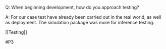 Q: When beginning development, how do you approach testing?

A: For our case test have already been carried out in the real world, as well as deployment. The simulation package was more for inference testing.

[[Testing]]

#P3 